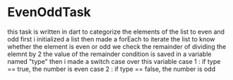 # EvenOddTask
this task is written in dart to categorize the elements of the list to even and odd
first i initialized a list 
then made a forEach to iterate the list
to know whether the element is even or odd we check the remainder of dividing the elemnt by 2
the value of the remainder condition is saved in a variable named "type"
then i made a switch case over this variable
case 1 : if type == true, the number is even
case 2 : if type == false, the number is odd

